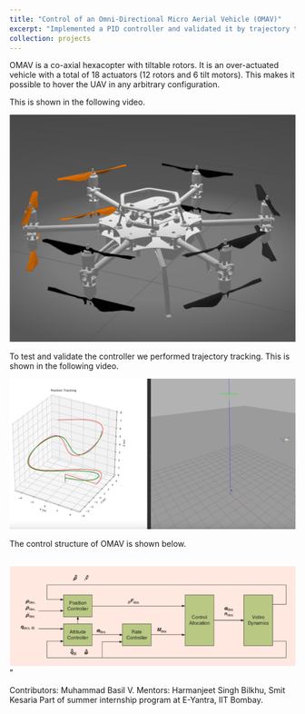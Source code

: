 ```yaml
---
title: "Control of an Omni-Directional Micro Aerial Vehicle (OMAV)"
excerpt: "Implemented a PID controller and validated it by trajectory tracking.<br/><img src='/images/poster_final.png' width='600'/>"
collection: projects
---
```


OMAV is a co-axial hexacopter with tiltable rotors. It is an over-actuated vehicle with a total of 18 actuators (12 rotors and 6 tilt motors). This makes it possible to hover the UAV in any arbitrary configuration.   

This is shown in the following video.

[<img src="/images/omav.png">](https://www.youtube.com/watch?v=6gKjzW46uik "OMAV hover")

To test and validate the controller we performed trajectory tracking. This is shown in the following video. 

[<img src="/images/omav_traj.png">](https://www.youtube.com/watch?v=toGjcutkSks "OMAV")

The control structure of OMAV is shown below.

<br/><img src='/images/omav_ctrl.png'>"

Contributors: Muhammad Basil V. Mentors: Harmanjeet Singh Bilkhu, Smit Kesaria
Part of summer internship program at E-Yantra, IIT Bombay.

